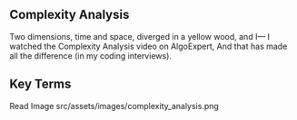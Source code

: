 ## Complexity Analysis
Two dimensions, time and space, diverged in a yellow wood, and I—
I watched the Complexity Analysis video on AlgoExpert,
And that has made all the difference (in my coding interviews).

## Key Terms
Read Image src/assets/images/complexity_analysis.png





